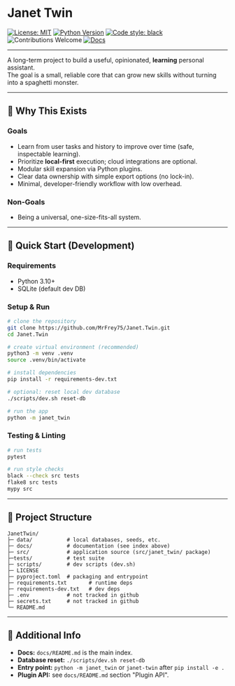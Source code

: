 # Janet Twin

[![License: MIT](https://img.shields.io/badge/License-MIT-yellow.svg)](LICENSE)
[![Python Version](https://img.shields.io/badge/python-3.10+-blue.svg)](https://www.python.org/downloads/)
[![Code style: black](https://img.shields.io/badge/code%20style-black-000000.svg)](https://github.com/psf/black)
![Contributions Welcome](https://img.shields.io/badge/contributions-welcome-teal.svg)
[![Docs](https://img.shields.io/badge/docs-available-brightgreen.svg)](docs/)

---

A long-term project to build a useful, opinionated, **learning** personal assistant.  
The goal is a small, reliable core that can grow new skills without turning into a spaghetti monster.

---

## 📌 Why This Exists

### Goals
- Learn from user tasks and history to improve over time (safe, inspectable learning).
- Prioritize **local-first** execution; cloud integrations are optional.
- Modular skill expansion via Python plugins.
- Clear data ownership with simple export options (no lock-in).
- Minimal, developer-friendly workflow with low overhead.

### Non-Goals
- Being a universal, one-size-fits-all system.

---

## 🚀 Quick Start (Development)

### Requirements
- Python 3.10+
- SQLite (default dev DB)

### Setup & Run
```bash
# clone the repository
git clone https://github.com/MrFrey75/Janet.Twin.git
cd Janet.Twin

# create virtual environment (recommended)
python3 -m venv .venv
source .venv/bin/activate

# install dependencies
pip install -r requirements-dev.txt

# optional: reset local dev database
./scripts/dev.sh reset-db

# run the app
python -m janet_twin
```

### Testing & Linting
```bash
# run tests
pytest

# run style checks
black --check src tests
flake8 src tests
mypy src
```

---

## 📂 Project Structure

```
JanetTwin/
├─ data/           # local databases, seeds, etc.
├─ docs/           # documentation (see index above)
├─ src/            # application source (src/janet_twin/ package)
├─tests/           # test suite
├─ scripts/        # dev scripts (dev.sh)
├─ LICENSE
├─ pyproject.toml  # packaging and entrypoint
├─ requirements.txt       # runtime deps
├─ requirements-dev.txt   # dev deps
├─ .env            # not tracked in github
├─ secrets.txt     # not tracked in github
└─ README.md
```

---

## 📖 Additional Info

- **Docs:** `docs/README.md` is the main index.  
- **Database reset:** `./scripts/dev.sh reset-db`  
- **Entry point:** `python -m janet_twin` or `janet-twin` after `pip install -e .`  
- **Plugin API:** see `docs/README.md` section "Plugin API".